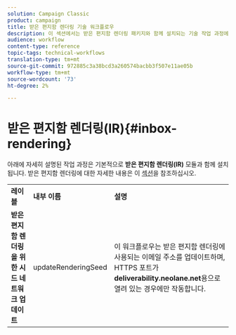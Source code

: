 ```yaml
---
solution: Campaign Classic
product: campaign
title: 받은 편지함 렌더링 기술 워크플로우
description: 이 섹션에서는 받은 편지함 렌더링 패키지와 함께 설치되는 기술 작업 과정에 대해 설명합니다
audience: workflow
content-type: reference
topic-tags: technical-workflows
translation-type: tm+mt
source-git-commit: 972885c3a38bcd3a260574bacbb3f507e11ae05b
workflow-type: tm+mt
source-wordcount: '73'
ht-degree: 2%

---
```



# 받은 편지함 렌더링(IR){#inbox-rendering}

아래에 자세히 설명된 작업 과정은 기본적으로 **받은 편지함 렌더링(IR)** 모듈과 함께 설치됩니다. 받은 편지함 렌더링에 대한 자세한 내용은 이 [섹션](../../delivery/using/inbox-rendering.md)을 참조하십시오.

<table> 
 <tbody> 
  <tr> 
   <td> <strong>레이블</strong><br /> </td> 
   <td> <strong>내부 이름</strong><br /> </td> 
   <td> <strong>설명</strong><br /> </td> 
  </tr> 
  <tr> 
   <td> <strong>받은 편지함 렌더링을 위한 시드 네트워크 업데이트</strong><br /> </td> 
   <td> <span class="uicontrol">updateRenderingSeed</span> <br /> </td> 
   <td> 이 워크플로우는 받은 편지함 렌더링에 사용되는 이메일 주소를 업데이트하며, HTTPS 포트가 <strong>deliverability.neolane.net</strong>용으로 열려 있는 경우에만 작동합니다.<br /> </td> 
  </tr> 
 </tbody> 
</table>

